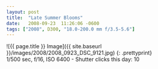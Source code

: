```yaml
---
layout: post
title:  "Late Summer Blooms"
date:   2008-09-23  11:26:06 -0600
tags: ["2008", D300, "18.0-200.0 mm f/3.5-5.6"]
---
```

![{{ page.title }} Image]({{ site.baseurl }}/images/2008/2008_0923_DSC_9121.jpg)
{: .prettyprint}  
1/500 sec, f/16, ISO 6400 - Shutter clicks this day: 10